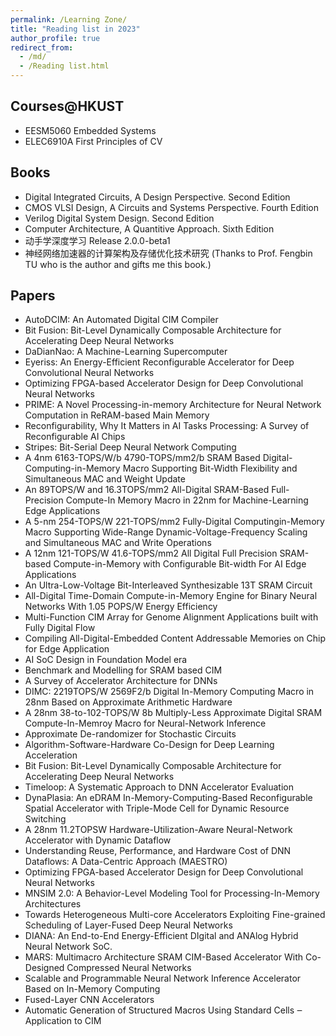 ```yaml
---
permalink: /Learning Zone/
title: "Reading list in 2023"
author_profile: true
redirect_from: 
  - /md/
  - /Reading list.html
---
```


## Courses@HKUST
* EESM5060 Embedded Systems
* ELEC6910A First Principles of CV


## Books

* Digital Integrated Circuits, A Design Perspective. Second Edition
* CMOS VLSI Design, A Circuits and Systems Perspective. Fourth Edition
* Verilog Digital System Design. Second Edition
* Computer Architecture, A Quantitive Approach. Sixth Edition
* 动手学深度学习 Release 2.0.0-beta1
* 神经网络加速器的计算架构及存储优化技术研究 (Thanks to Prof. Fengbin TU who is the author and gifts me this book.)


## Papers
* AutoDCIM: An Automated Digital CIM Compiler
* Bit Fusion: Bit-Level Dynamically Composable Architecture for Accelerating Deep Neural Networks
* DaDianNao: A Machine-Learning Supercomputer
* Eyeriss: An Energy-Efficient Reconfigurable Accelerator for Deep Convolutional Neural Networks
* Optimizing FPGA-based Accelerator Design for Deep Convolutional Neural Networks
* PRIME: A Novel Processing-in-memory Architecture for Neural Network Computation in ReRAM-based Main Memory
* Reconfigurability, Why It Matters in AI Tasks Processing: A Survey of Reconfigurable AI Chips
* Stripes: Bit-Serial Deep Neural Network Computing
* A 4nm 6163-TOPS/W/b 4790-TOPS/mm2/b SRAM Based Digital-Computing-in-Memory Macro Supporting Bit-Width Flexibility and Simultaneous MAC and Weight Update
* An 89TOPS/W and 16.3TOPS/mm2 All-Digital SRAM-Based Full-Precision Compute-In Memory Macro in 22nm for Machine-Learning Edge Applications
* A 5-nm 254-TOPS/W 221-TOPS/mm2 Fully-Digital Computingin-Memory Macro Supporting Wide-Range Dynamic-Voltage-Frequency Scaling  and Simultaneous MAC and Write Operations
* A 12nm 121-TOPS/W 41.6-TOPS/mm2 All Digital Full Precision SRAM-based Compute-in-Memory with Configurable Bit-width For AI Edge Applications
* An Ultra-Low-Voltage Bit-Interleaved Synthesizable 13T SRAM Circuit
* All-Digital Time-Domain Compute-in-Memory Engine for Binary Neural Networks With 1.05 POPS/W Energy Efficiency
* Multi-Function CIM Array for Genome Alignment Applications built with Fully Digital Flow
* Compiling All-Digital-Embedded Content Addressable Memories on Chip for Edge Application
* AI SoC Design in Foundation Model era
* Benchmark and Modelling for SRAM based CIM
* A Survey of Accelerator Architecture for DNNs
* DIMC: 2219TOPS/W 2569F2/b Digital In-Memory Computing Macro in 28nm Based on Approximate Arithmetic Hardware
* A 28nm 38-to-102-TOPS/W 8b Multiply-Less Approximate Digital SRAM Compute-In-Memroy Macro for Neural-Network Inference
* Approximate De-randomizer for Stochastic Circuits
* Algorithm-Software-Hardware Co-Design for Deep Learning Acceleration
* Bit Fusion: Bit-Level Dynamically Composable Architecture for Accelerating Deep Neural Networks
* Timeloop: A Systematic Approach to DNN Accelerator Evaluation
* DynaPlasia: An eDRAM In-Memory-Computing-Based Reconfigurable Spatial Accelerator with Triple-Mode Cell for Dynamic Resource Switching
* A 28nm 11.2TOPSW Hardware-Utilization-Aware Neural-Network Accelerator with Dynamic Dataflow
* Understanding Reuse, Performance, and Hardware Cost of DNN Dataflows: A Data-Centric Approach (MAESTRO)
* Optimizing FPGA-based Accelerator Design for Deep Convolutional Neural Networks
* MNSIM 2.0: A Behavior-Level Modeling Tool for Processing-In-Memory Architectures
* Towards Heterogeneous Multi-core Accelerators Exploiting Fine-grained Scheduling of Layer-Fused Deep Neural Networks
* DIANA: An End-to-End Energy-Efficient DIgital and ANAlog Hybrid Neural Network SoC.
* MARS: Multimacro Architecture SRAM CIM-Based Accelerator With Co-Designed Compressed Neural Networks
* Scalable and Programmable Neural Network Inference Accelerator Based on In-Memory Computing
* Fused-Layer CNN Accelerators
* Automatic Generation of Structured Macros Using Standard Cells ‒ Application to CIM












